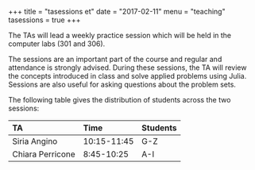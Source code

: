 +++
title = "tasessions et"
date = "2017-02-11"
menu = "teaching"
tasessions = true
+++

The TAs will lead a weekly practice session which will be held in the computer labs (301 and 306).

The sessions are an important part of the course and regular and
attendance is strongly advised. During these sessions, the TA will review the
concepts introduced in class and solve applied problems using Julia. Sessions are
also useful for asking questions about the problem sets.

The following table gives the distribution of students across the two sessions:

|TA               | Time        | Students  |
|:----------------|:------------|:----------|
|Siria Angino     | 10:15-11:45 | G-Z       |
|Chiara Perricone | 8:45-10:25  | A-I       |

